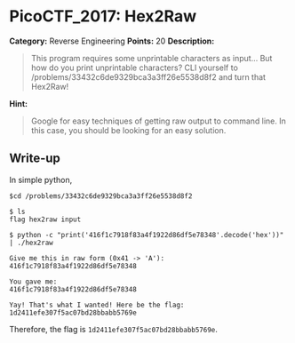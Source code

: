 # PicoCTF_2017: Hex2Raw

**Category:** Reverse Engineering
**Points:** 20
**Description:**

>This program requires some unprintable characters as input... But how do you print unprintable characters? CLI yourself to /problems/33432c6de9329bca3a3ff26e5538d8f2 and turn that Hex2Raw!

**Hint:**

>Google for easy techniques of getting raw output to command line. In this case, you should be looking for an easy solution.

## Write-up

In simple python,

    $cd /problems/33432c6de9329bca3a3ff26e5538d8f2
    
    $ ls 
	flag hex2raw input
	
	$ python -c "print('416f1c7918f83a4f1922d86df5e78348'.decode('hex'))" | ./hex2raw
	
	Give me this in raw form (0x41 -> 'A'):
	416f1c7918f83a4f1922d86df5e78348

	You gave me:
	416f1c7918f83a4f1922d86df5e78348
	
	Yay! That's what I wanted! Here be the flag:
	1d2411efe307f5ac07bd28bbabb5769e

Therefore, the flag is `1d2411efe307f5ac07bd28bbabb5769e`.
<!--stackedit_data:
eyJoaXN0b3J5IjpbMTQxNzE4NzA1NywtODcyNDcwNTAwXX0=
-->